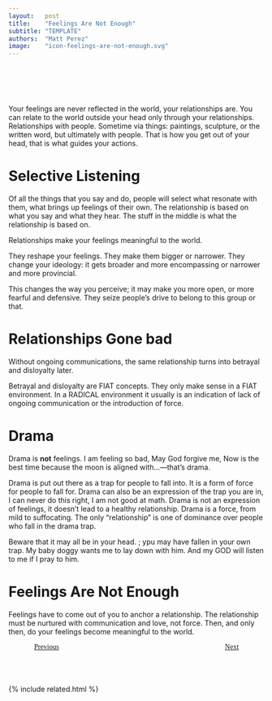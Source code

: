 ```yaml
---
layout:   post
title:    "Feelings Are Not Enough"
subtitle: "TEMPLATE"
authors:  "Matt Perez"
image:    "icon-feelings-are-not-enough.svg"
---
```


<div style="display:none;">
 <p>My feelings are never reflected in the world, my relationships are. I can relate to the world outside my head only through my relationships.</p>
</div>

<h1>&nbsp;</h1>
 <p>Your feelings are never reflected in the world, your relationships are. You can relate to the world outside your head only through your relationships. Relationships with people. Sometime via things: paintings, sculpture, or the written word, but ultimately with people. That is how you get out of your head, that is what guides your actions.</p>

<h1>Selective Listening</h1>
 <p>Of all the things that you say and do, people will select what resonate with them, what brings up feelings of their own. The relationship is based on what you say and what they hear. The stuff in the middle is what the relationship is based on.</p>
 <p>Relationships make your feelings meaningful to the world.</p>
 <p>They reshape your feelings. They make them bigger or narrower. They change your ideology: it gets broader and more encompassing or narrower and more provincial.</p>
 <p>This changes the way you perceive; it may make you more open, or more fearful and defensive. They seize people&rsquo;s drive to belong to this group or that.</p>

<h1>Relationships Gone bad</h1>
 <p>Without ongoing communications, the same relationship turns into betrayal and disloyalty later.</p>
 <p>Betrayal and disloyalty are <span class='_paradigm'>FIAT</span> concepts. They only make sense in a <span class='_paradigm'>FIAT</span> environment. In a <span class='_paradigm'>RADICAL</span> environment it usually is an indication of lack of ongoing communication or the introduction of force.</p>

<h1>Drama</h1>
 <p>Drama is <strong>not</strong> feelings. <span class="_quotespan">I am feeling so bad,</span> <span class="_quotespan">May God forgive me,</span> <span class="_quotespan">Now is the best time because the moon is aligned with&hellip;</span>—that&rsquo;s drama.</p>
 <p>Drama is put out there as a trap for people to fall into. It is a form of force for people to fall for. Drama can also be an expression of the trap you are in, <span class="_quotespan">I can never do this right,</span> <span class="_quotespan">I am not good at math.</span> Drama is not an expression of feelings, it doesn&rsquo;t lead to a healthy relationship. Drama is a force, from mild to suffocating. The only &ldquo;relationship&rdquo; is one of dominance over people who fall in the drama trap.</p>
 <p>Beware that it may all be in your head. ; ypu may have fallen in your own trap. <span class="_quotespan">My baby doggy wants me to lay down with him.</span> And <span class="_quotespan">my GOD will listen to me if I pray to him.</span></p>

<h1>Feelings Are Not Enough</h1>
 <p>Feelings have to come out of you to anchor a relationship. The relationship must be nurtured with communication and love, not force. Then, and only then, do your feelings become meaningful to the world.</p>

<div style="margin-bottom:1in; width:80%; padding:0 10%; font-family: American Typewriter, serif; ">
 <span style="float:left;  "><a href="https://radicalcompanies.com/2022/12/13/meaning-and-belonging-are-not-enough">  Previous</a></span>
 <span style="float:right; "><a href="https://radicalcompanies.com/2023-05-01-meaning-and-belong-happen-in-community">    Next</a></span>
</div>

{% include related.html %}